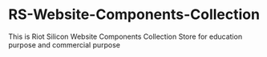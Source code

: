 # RS-Website-Components-Collection
This is  Riot Silicon Website Components Collection Store for education purpose and commercial purpose
